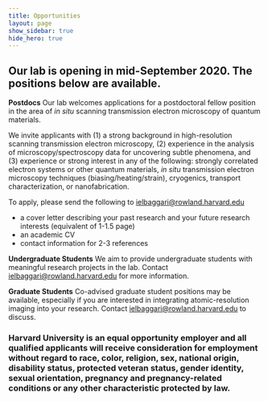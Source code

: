 ```yaml
---
title: Opportunities
layout: page
show_sidebar: true
hide_hero: true
---
```


## Our lab is opening in mid-September 2020. The positions below are available.

**Postdocs**
Our lab welcomes applications for a postdoctoral fellow position in the area of <em> in situ </em> scanning transmission electron microscopy of quantum materials. 

We invite applicants with (1) a strong background in high-resolution scanning transmission electron microscopy, (2) experience in the analysis of 
microscopy/spectroscopy data for uncovering subtle phenomena, and (3) experience or strong interest in any of the following: 
strongly correlated electron systems or other quantum materials, 
<em>in situ </em> transmission electron microscopy techniques (biasing/heating/strain), cryogenics, transport characterization,
or nanofabrication.

To apply, please send the following to ielbaggari@rowland.harvard.edu 
* a cover letter describing your past research and your future research interests (equivalent of 1-1.5 page)
* an academic CV  
* contact information for 2-3 references

**Undergraduate Students**
We aim to provide undergraduate students with meaningful research projects in the lab. Contact ielbaggari@rowland.harvard.edu for more information. 

**Graduate Students**
Co-advised graduate student positions may be available, especially if you are interested in integrating atomic-resolution imaging into your research.
Contact ielbaggari@rowland.harvard.edu to discuss. 

### Harvard University is an equal opportunity employer and all qualified applicants will receive consideration for employment without regard to race, color, religion, sex, national origin, disability status, protected veteran status, gender identity, sexual orientation, pregnancy and pregnancy-related conditions or any other characteristic protected by law.
